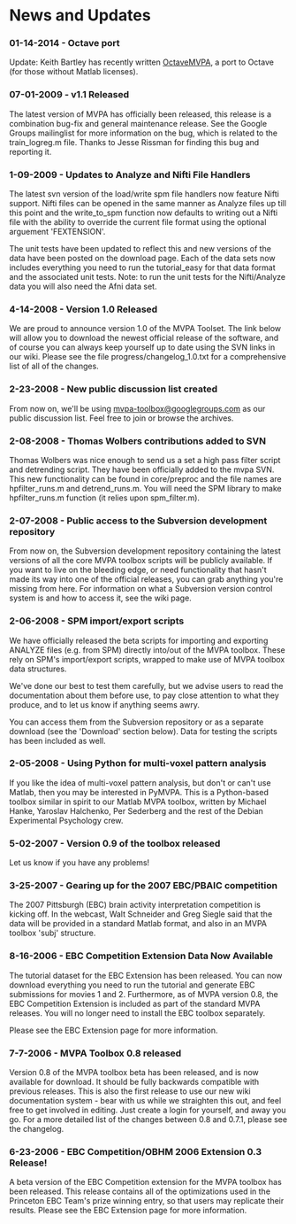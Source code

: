 # News and Updates #

### 01-14-2014 - Octave port ###

Update: Keith Bartley has recently written [OctaveMVPA](https://github.com/bartleyneuro/OctaveMVPA), a port to Octave (for those without Matlab licenses).

### 07-01-2009 - v1.1 Released ###

The latest version of MVPA has officially been released, this release is a combination bug-fix and general maintenance release. See the Google Groups mailinglist for more information on the bug, which is related to the train\_logreg.m file. Thanks to Jesse Rissman for finding this bug and reporting it.

### 1-09-2009 - Updates to Analyze and Nifti File Handlers ###

The latest svn version of the load/write spm file handlers now feature Nifti support. Nifti files can be opened in the same manner as Analyze files up till this point and the write\_to\_spm function now defaults to writing out a Nifti file with the ability to override the current file format using the optional arguement 'FEXTENSION'.

The unit tests have been updated to reflect this and new versions of the data have been posted on the download page. Each of the data sets now includes everything you need to run the tutorial\_easy for that data format and the associated unit tests. Note: to run the unit tests for the Nifti/Analyze data you will also need the Afni data set.
### 4-14-2008 - Version 1.0 Released ###

We are proud to announce version 1.0 of the MVPA Toolset. The link below will allow you to download the newest official release of the software, and of course you can always keep yourself up to date using the SVN links in our wiki. Please see the file progress/changelog\_1.0.txt for a comprehensive list of all of the changes.

### 2-23-2008 - New public discussion list created ###

From now on, we'll be using mvpa-toolbox@googlegroups.com as our public discussion list. Feel free to join or browse the archives.

### 2-08-2008 - Thomas Wolbers contributions added to SVN ###

Thomas Wolbers was nice enough to send us a set a high pass filter script and detrending script. They have been officially added to the mvpa SVN. This new functionality can be found in core/preproc and the file names are hpfilter\_runs.m and detrend\_runs.m. You will need the SPM library to make hpfilter\_runs.m function (it relies upon spm\_filter.m).

### 2-07-2008 - Public access to the Subversion development repository ###

From now on, the Subversion development repository containing the latest versions of all the core MVPA toolbox scripts will be publicly available. If you want to live on the bleeding edge, or need functionality that hasn't made its way into one of the official releases, you can grab anything you're missing from here. For information on what a Subversion version control system is and how to access it, see the wiki page.

### 2-06-2008 - SPM import/export scripts ###

We have officially released the beta scripts for importing and exporting ANALYZE files (e.g. from SPM) directly into/out of the MVPA toolbox. These rely on SPM's import/export scripts, wrapped to make use of MVPA toolbox data structures.

We've done our best to test them carefully, but we advise users to read the documentation about them before use, to pay close attention to what they produce, and to let us know if anything seems awry.

You can access them from the Subversion repository or as a separate download (see the 'Download' section below). Data for testing the scripts has been included as well.

### 2-05-2008 - Using Python for multi-voxel pattern analysis ###

If you like the idea of multi-voxel pattern analysis, but don't or can't use Matlab, then you may be interested in PyMVPA. This is a Python-based toolbox similar in spirit to our Matlab MVPA toolbox, written by Michael Hanke, Yaroslav Halchenko, Per Sederberg and the rest of the Debian Experimental Psychology crew.

### 5-02-2007 - Version 0.9 of the toolbox released ###

Let us know if you have any problems!

### 3-25-2007 - Gearing up for the 2007 EBC/PBAIC competition ###

The 2007 Pittsburgh (EBC) brain activity interpretation competition is kicking off. In the webcast, Walt Schneider and Greg Siegle said that the data will be provided in a standard Matlab format, and also in an MVPA toolbox 'subj' structure.

### 8-16-2006 - EBC Competition Extension Data Now Available ###

The tutorial dataset for the EBC Extension has been released. You can now download everything you need to run the tutorial and generate EBC submissions for movies 1 and 2. Furthermore, as of MVPA version 0.8, the EBC Competition Extension is included as part of the standard MVPA releases. You will no longer need to install the EBC toolbox separately.

Please see the EBC Extension page for more information.

### 7-7-2006 - MVPA Toolbox 0.8 released ###

Version 0.8 of the MVPA toolbox beta has been released, and is now available for download. It should be fully backwards compatible with previous releases. This is also the first release to use our new wiki documentation system - bear with us while we straighten this out, and feel free to get involved in editing. Just create a login for yourself, and away you go. For a more detailed list of the changes between 0.8 and 0.7.1, please see the changelog.

### 6-23-2006 - EBC Competition/OBHM 2006 Extension 0.3 Release! ###

A beta version of the EBC Competition extension for the MVPA toolbox has been released. This release contains all of the optimizations used in the Princeton EBC Team's prize winning entry, so that users may replicate their results. Please see the EBC Extension page for more information.